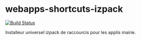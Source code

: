# webapps-shortcuts-izpack

[![Build Status](https://travis-ci.org/DSI-Ville-Noumea/webapps-shortcuts-izpack.svg?branch=master)](https://travis-ci.org/DSI-Ville-Noumea/webapps-shortcuts-izpack)

Installeur universel izpack de raccourcis pour les applis mairie.
